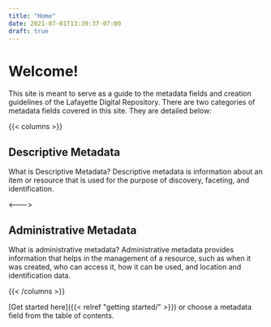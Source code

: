 ```yaml
---
title: "Home"
date: 2021-07-01T13:39:37-07:00
draft: true
---
```


# Welcome!

This site is meant to serve as a guide to the metadata fields and creation guidelines of the Lafayette Digital Repository.
There are two categories of metadata fields covered in this site. They are detailed below:

{{< columns >}}

## Descriptive Metadata

What is Descriptive Metadata? Descriptive metadata is information about an item or resource that is used for the purpose of discovery, faceting, and identification.

<--->

## Administrative Metadata

What is administrative metadata? Administrative metadata provides information that helps in the management of a resource, such as when it was created, who can access it, how it can be used, and location and identification data.

{{< /columns >}}

[Get started here]({{< relref "getting started/" >}}) or choose a metadata field from the table of contents.
